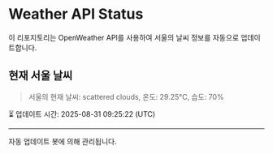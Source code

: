
# Weather API Status

이 리포지토리는 OpenWeather API를 사용하여 서울의 날씨 정보를 자동으로 업데이트합니다.

## 현재 서울 날씨
> 서울의 현재 날씨: scattered clouds, 온도: 29.25°C, 습도: 70%

⏳ 업데이트 시간: 2025-08-31 09:25:22 (UTC)

---
자동 업데이트 봇에 의해 관리됩니다.
